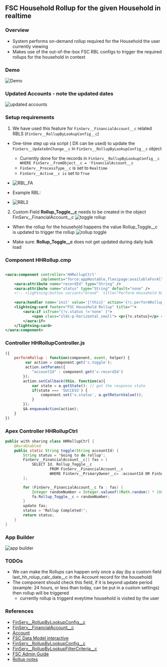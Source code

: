 ## FSC Household Rollup for the given Household in realtime

### Overview
- System performs on-demand rollup required for the Household the user currently viewing
- Makes use of the out-of-the-box FSC RBL configs to trigger the required rollups for the household in context 


### Demo
![Demo](img/HH-Rollup-2.gif)

### Updated Accounts - note the updated dates
![updated accounts](img/account-update-1.png)


### Setup requirements

1. We have used this feature for ```FinServ__FinancialAccount__c``` related RBLS (```FinServ__RollupByLookupConfig__c```)

- One-time step up via script ( DX can be used) to update the ```FinServ__UpdateOnChange__c``` in ```FinServ__RollupByLookupConfig__c``` object
    - Currently done for the records in ```FinServ__RollupByLookupConfig__c WHERE FinServ__FromObject__c = 'FinancialAccount__c```   
    - ```FinServ__ProcessType__c``` is set to ```Realtime```
    - ```FinServ__Active__c is``` set to ```True```

- ![RBL_FA](img/RBL-config-FA-1.png)

- Example RBL:
- ![RBL2](img/rbl-2.png)

2. Custom Field **Rollup_Toggle__c** needs to be created in the object FinServ__FinancialAccount__c
![toggle rollup](img/fa-field-rolluptoggle.png)


- When the rollup for the household happens the value Rollup_Toggle__c is updated to trigger the rollup 
![rollup toggle](img/toggled-values-1.png) 

- Make sure: **Rollup_Toggle__c** does not get updated during daily bulk load 

### Component  HHRollup.cmp

```xml

<aura:component controller='HHRollupCtrl'
                implements="force:appHostable,flexipage:availableForAllPageTypes,flexipage:availableForRecordHome,force:hasRecordId,forceCommunity:availableForAllPageTypes,force:lightningQuickAction" access="global" >
    <aura:attribute name="recordId" type="String" />
    <aura:attribute name="status" type="String" default="none" />
    <!-- <lightning:button variant="brand"  title="Perform Household Rollup "  label="Perform Household Rollup" onclick="{! c.performRollup }"/> -->
    
    <aura:handler name='init' value='{!this}' action='{!c.performRollup}' description = 'Performs Household Rollup' />
    <lightning:card footer="FSC Household Rollup" title="">
        <aura:if isTrue="{!v.status !='none' }">
            <span class="slds-p-horizontal_small"> <p>{!v.status}</p> </span>
        </aura:if>
    </lightning:card>
</aura:component>

```

### Controller HHRollupController.js

```js
({
	performRollup : function(component, event, helper) {
		 var action = component.get('c.toggle'); 
         action.setParams({
            "accountId" : component.get('v.recordId') 
        });
        action.setCallback(this, function(a){
            var state = a.getState(); // get the response state
            if(state === 'SUCCESS') {
                component.set('v.status', a.getReturnValue());
            }
        });
        $A.enqueueAction(action);
	}
})
```

### Apex Controller HHRollupCtrl

```java
public with sharing class HHRollupCtrl {
    @AuraEnabled
    public static String toggle(String accountId) {
        String status = 'Going to do rollup';
        FinServ__FinancialAccount__c[] fas = [
            SELECT Id, Rollup_Toggle__c
                    FROM FinServ__FinancialAccount__c
                    WHERE FinServ__PrimaryOwner__c= :accountId OR FinServ__JointOwner__c = :accountId
        ];

        for (FinServ__FinancialAccount__c fa : fas) {
            Integer randomNumber = Integer.valueof((Math.random() * 100000));
            fa.Rollup_Toggle__c = randomNumber;
        }
        update fas;
        status = 'Rollup Completed!';
        return status;
    }
}
```


### App Builder

![app builder](img/app-builder-2.png)

### TODOs
- We can make the Rollups can happen only once a day (by a custom field last_hh_rolup_calc_date__c in the Account record for the household)
- The component should check this field, if it is beyond update period (example: 24 hours, or less than today, can be put in a custom settings) then rollup will be triggered
    - currently rollup is triggerd eveytime household is visited by the user

### References

- [FinServ__RollupByLookupConfig__c](https://mohan-chinnappan-n.github.io/sfdc/fs-cloud/csv-viewer_fsc.html?f=FinServ__RollupByLookupConfig__c)
- [FinServ__FinancialAccount__c](https://mohan-chinnappan-n.github.io/sfdc/fs-cloud/csv-viewer_fsc.html?f=FinServ__FinancialAccount__c)
- [Account](https://mohan-chinnappan-n.github.io/sfdc/fs-cloud/csv-viewer_fsc.html?f=Account)
- [FSC Data Model interactive](https://mohan-chinnappan-n.github.io/sfdc/fs-cloud/model-fsc-224.html)
- [FinServ__RollupByLookupConfig__c](https://mohan-chinnappan-n.github.io/sfdc/fs-cloud/csv-viewer_fsc.html?f=FinServ__RollupByLookupConfig__c)
- [FinServ__RollupByLookupFilterCriteria__c](https://mohan-chinnappan-n.github.io/sfdc/fs-cloud/csv-viewer_fsc.html?f=FinServ__RollupByLookupFilterCriteria__c)
- [FSC Admin Guide](https://developer.salesforce.com/docs/atlas.en-us.financial_services_cloud_admin_guide.meta/financial_services_cloud_admin_guide/fsc_admin.htm)
- [Rollup notes](https://mohan-chinnappan-n2.github.io/2020/fsc/rollup/rbl/fsc-rollup.html)
